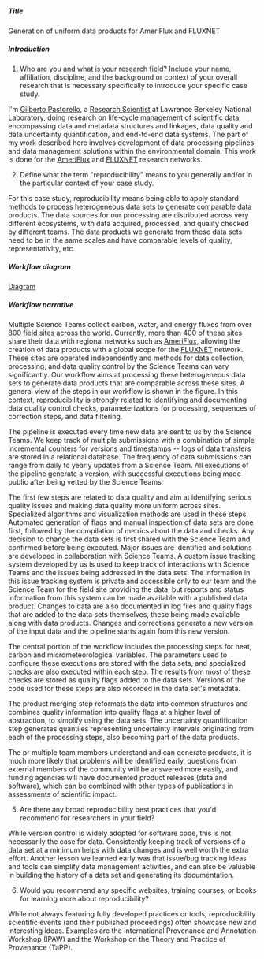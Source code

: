 ##### Title

Generation of uniform data products for AmeriFlux and FLUXNET

##### Introduction

1) Who are you and what is your research field? Include your name, affiliation, discipline, and the background or context of your overall research that is necessary specifically to introduce your specific case study.

I'm [Gilberto Pastorello](http://www.gilbertozp.org/), a [Research Scientist](http://crd.lbl.gov/departments/data-science-and-technology/idf/staff/gilberto-pastorello/) at Lawrence Berkeley National Laboratory, doing research on life-cycle management of scientific data, encompassing data and metadata structures and linkages, data quality and data uncertainty quantification, and end-to-end data systems. The part of my work described here involves development of data processing pipelines and data management solutions within the environmental domain. This work is done for the [AmeriFlux](http://ameriflux.lbl.gov/) and [FLUXNET](http://fluxnet.fluxdata.org/) research networks.


2) Define what the term "reproducibility" means to you generally and/or in the particular context of your case study.

For this case study, reproducibility means being able to apply standard methods to process heterogeneous data sets to generate comparable data products. The data sources for our processing are distributed across very different ecosystems, with data acquired, processed, and quality checked by different teams. The data products we generate from these data sets need to be in the same scales and have comparable levels of quality, representativity, etc.



##### Workflow diagram

[Diagram](gzpastorello.pdf)



##### Workflow narrative

Multiple Science Teams collect carbon, water, and energy fluxes from over 800 field sites across the world. Currently, more than 400 of these sites share their data with regional networks such as [AmeriFlux](http://ameriflux.lbl.gov/), allowing the creation of data products with a global scope for the [FLUXNET](http://fluxnet.fluxdata.org/) network. These sites are operated independently and methods for data collection, processing, and data quality control by the Science Teams can vary significantly. Our workflow aims at processing these heterogeneous data sets to generate data products that are comparable across these sites. A general view of the steps in our workflow is shown in the figure. In this context, reproducibility is strongly related to identifying and documenting data quality control checks, parameterizations for processing, sequences of correction steps, and data filtering.

The pipeline is executed every time new data are sent to us by the Science Teams. We keep track of multiple submissions with a combination of simple incremental counters for versions and timestamps -- logs of data transfers are stored in a relational database. The frequency of data submissions can range from daily to yearly updates from a Science Team. All executions of the pipeline generate a version, with successful executions being made public after being vetted by the Science Teams.

The first few steps are related to data quality and aim at identifying serious quality issues and making data quality more uniform across sites. Specialized algorithms and visualization methods are used in these steps. Automated generation of flags and manual inspection of data sets are done first, followed by the compilation of metrics about the data and checks. Any decision to change the data sets is first shared with the Science Team and confirmed before being executed. Major issues are identified and solutions are developed in collaboration with Science Teams. A custom issue tracking system developed by us is used to keep track of interactions with Science Teams and the issues being addressed in the data sets. The information in this issue tracking system is private and accessible only to our team and the Science Team for the field site providing the data, but reports and status information from this system can be made available with a published data product. Changes to data are also documented in log files and quality flags that are added to the data sets themselves, these being made available along with data products.  Changes and corrections generate a new version of the input data and the pipeline starts again from this new version.

The central portion of the workflow includes the processing steps for heat, carbon and micrometeorological variables. The parameters used to configure these executions are stored with the data sets, and specialized checks are also executed within each step. The results from most of these checks are stored as quality flags added to the data sets. Versions of the code used for these steps are also recorded in the data set's metadata.

The product merging step reformats the data into common structures and combines quality information into quality flags at a higher level of abstraction, to simplify using the data sets. The uncertainty quantification step generates quantiles representing uncertainty intervals originating from each of the processing steps, also becoming part of the data products.

The pr multiple team members understand and can generate products, it is much more likely that problems will be identified early, questions from external members of the community will be answered more easily, and funding agencies will have documented product releases (data and software), which can be combined with other types of publications in assessments of scientific impact.


5) Are there any broad reproducibility best practices that you'd recommend for researchers in your field?

While version control is widely adopted for software code, this is not necessarily the case for data. Consistently keeping track of versions of a data set at a minimum helps with data changes and is well worth the extra effort. Another lesson we learned early was that issue/bug tracking ideas and tools can simplify data management activities, and can also be valuable in building the history of a data set and generating its documentation.


6) Would you recommend any specific websites, training courses, or books for learning more about reproducibility?

While not always featuring fully developed practices or tools, reproducibility scientific events (and their published proceedings) often showcase new and interesting ideas. Examples are the International Provenance and Annotation Workshop (IPAW) and the Workshop on the Theory and Practice of Provenance (TaPP).
